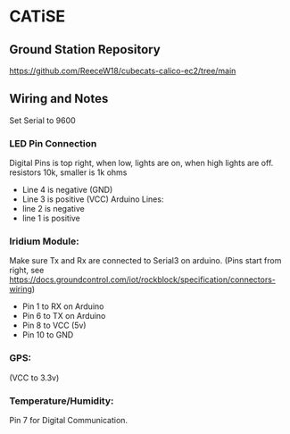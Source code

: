 # CATiSE

## Ground Station Repository
https://github.com/ReeceW18/cubecats-calico-ec2/tree/main

## Wiring and Notes
Set Serial to 9600

### LED Pin Connection
 Digital Pins is top right, when low, lights are on, when high lights are off. resistors 10k, smaller is 1k ohms
 * Line 4 is negative (GND)
 * Line 3 is positive (VCC)
 Arduino Lines:
 * line 2 is negative 
 * line 1 is positive
 
### Iridium Module: 
Make sure Tx and Rx are connected to Serial3 on arduino. 
(Pins start from right, see https://docs.groundcontrol.com/iot/rockblock/specification/connectors-wiring)
* Pin 1 to RX on Arduino
* Pin 6 to TX on Arduino
* Pin 8 to VCC (5v)
* Pin 10 to GND
  
### GPS: 
(VCC to 3.3v)

### Temperature/Humidity:
Pin 7 for Digital Communication.


